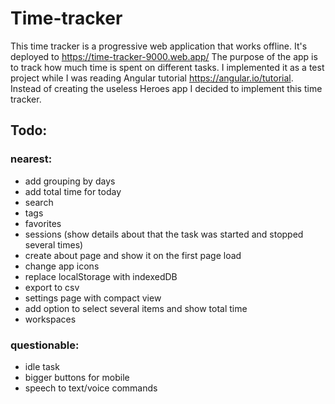 # Time-tracker

This time tracker is a progressive web application that works offline. It's deployed to https://time-tracker-9000.web.app/
The purpose of the app is to track how much time is spent on different tasks.
I implemented it as a test project while I was reading Angular tutorial https://angular.io/tutorial. 
Instead of creating the useless Heroes app I decided to implement this time tracker.

## Todo:

### nearest:
- add grouping by days
- add total time for today
- search
- tags
- favorites
- sessions (show details about that the task was started and stopped several times)
- create about page and show it on the first page load
- change app icons
- replace localStorage with indexedDB
- export to csv
- settings page with compact view
- add option to select several items and show total time
- workspaces

### questionable:
- idle task
- bigger buttons for mobile
- speech to text/voice commands

